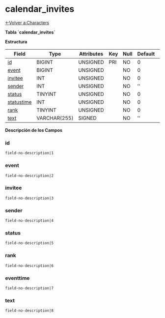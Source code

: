 # calendar\_invites

[<-Volver a:Characters](database-characters.md)

**Tabla \`calendar\_invites\`**

**Estructura**

| Field            | Type         | Attributes | Key | Null | Default | Extra | Comment  |
| ---------------- |------------- |----------- | --- | ---- | ------- | ----- | -------- |
| [id][1]          | BIGINT       | UNSIGNED   | PRI | NO   | 0       |       |          |
| [event][2]       | BIGINT       | UNSIGNED   |     | NO   | 0       |       |          |
| [invitee][3]     | INT          | UNSIGNED   |     | NO   | 0       |       |          |
| [sender][4]      | INT          | UNSIGNED   |     | NO   | ''      |       |          |
| [status][5]      | TINYINT      | UNSIGNED   |     | NO   | 0       |       |          |
| [statustime][6]  | INT          | UNSIGNED   |     | NO   | 0       |       |          |
| [rank][7]        | TINYINT      | UNSIGNED   |     | NO   | 0       |       |          |
| [text][8]        | VARCHAR(255) | SIGNED     |     | NO   | ''      |       |          |

[1]: #id
[2]: #event
[3]: #invitee
[4]: #sender
[5]: #status
[6]: #statustime
[7]: #rank
[8]: #text

**Descripción de los Campos**

### id

`field-no-description|1`

### event

`field-no-description|2`

### invitee

`field-no-description|3`

### sender

`field-no-description|4`

### status

`field-no-description|5`

### rank

`field-no-description|6`

### eventtime

`field-no-description|7`

### text

`field-no-description|8`
